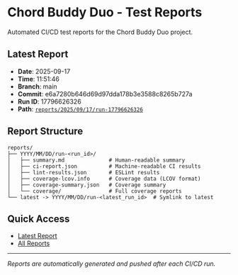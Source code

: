 # Chord Buddy Duo - Test Reports

Automated CI/CD test reports for the Chord Buddy Duo project.

## Latest Report
- **Date**: 2025-09-17
- **Time**: 11:51:46
- **Branch**: main
- **Commit**: e6a7280b646d69d97dda178b3e3588c8265b727a
- **Run ID**: 17796626326
- **Path**: [`reports/2025/09/17/run-17796626326`](reports/2025/09/17/run-17796626326/)

## Report Structure
```
reports/
├── YYYY/MM/DD/run-<run_id>/
│   ├── summary.md              # Human-readable summary
│   ├── ci-report.json          # Machine-readable CI results  
│   ├── lint-results.json       # ESLint results
│   ├── coverage-lcov.info      # Coverage data (LCOV format)
│   ├── coverage-summary.json   # Coverage summary
│   └── coverage/               # Full coverage reports
└── latest -> YYYY/MM/DD/run-<latest_run_id>  # Symlink to latest
```

## Quick Access
- [Latest Report](reports/latest/)
- [All Reports](reports/)

---
*Reports are automatically generated and pushed after each CI/CD run.*
